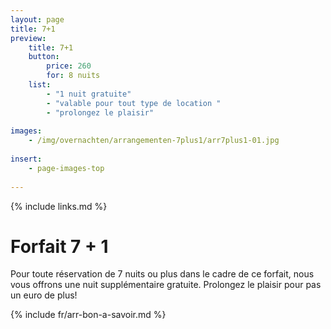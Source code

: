 ```yaml
---
layout: page
title: 7+1
preview: 
    title: 7+1
    button:
        price: 260
        for: 8 nuits
    list:
        - "1 nuit gratuite"
        - "valable pour tout type de location "
        - "prolongez le plaisir"
        
images:
    - /img/overnachten/arrangementen-7plus1/arr7plus1-01.jpg
    
insert:
    - page-images-top
    
---
```


{% include links.md %}


# Forfait 7 + 1

Pour toute réservation de 7 nuits ou plus dans le cadre de ce forfait, nous vous offrons une nuit supplémentaire gratuite. Prolongez le plaisir pour pas un euro de plus! 
    
{% include fr/arr-bon-a-savoir.md %}

